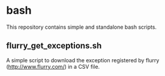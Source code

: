 bash
====
This repository contains simple and standalone bash scripts.

flurry_get_exceptions.sh
-------
A simple script to download the exception registered by flurry (http://www.flurry.com/) in a CSV file.
